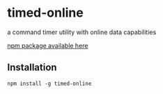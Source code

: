 # timed-online

 a command timer utility with online data capabilities

 [npm package available here](https://www.npmjs.com/package/timed-online)

 ## Installation

 ```
 npm install -g timed-online
 ```

